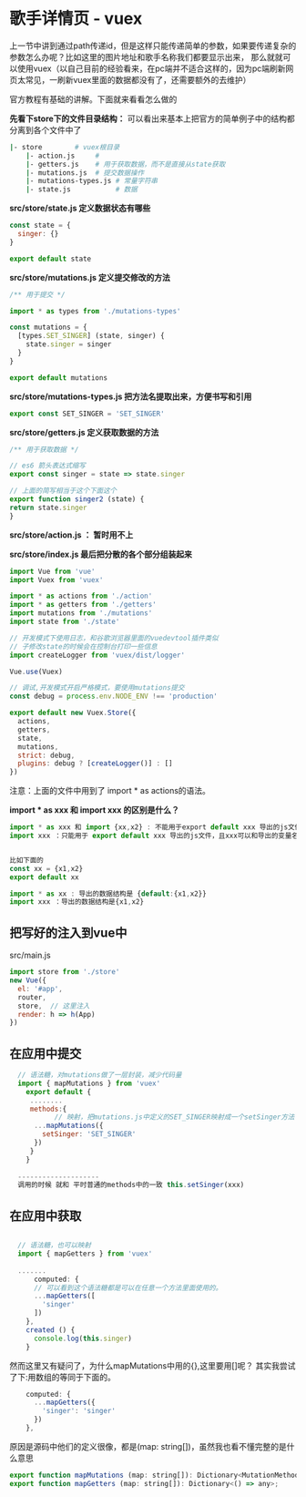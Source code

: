 # 歌手详情页 - vuex

上一节中讲到通过path传递id，但是这样只能传递简单的参数，如果要传递复杂的参数怎么办呢？比如这里的图片地址和歌手名称我们都要显示出来， 那么就就可以使用vuex（以自己目前的经验看来，在pc端并不适合这样的，因为pc端刷新网页太常见，一刷新vuex里面的数据都没有了，还需要额外的去维护）

官方教程有基础的讲解。下面就来看看怎么做的

**先看下store下的文件目录结构：**
可以看出来基本上把官方的简单例子中的结构都分离到各个文件中了
```bash
|- store        # vuex根目录
    |- action.js     # 
    |- getters.js    # 用于获取数据，而不是直接从state获取
    |- mutations.js  # 提交数据操作
    |- mutations-types.js # 常量字符串
    |- state.js           # 数据   
```
**src/store/state.js 定义数据状态有哪些**
```javascript
const state = {
  singer: {}
}

export default state
```

**src/store/mutations.js 定义提交修改的方法**
```javascript
/** 用于提交 */

import * as types from './mutations-types'

const mutations = {
  [types.SET_SINGER] (state, singer) {
    state.singer = singer
  }
}

export default mutations
```

**src/store/mutations-types.js 把方法名提取出来，方便书写和引用**
```javascript
export const SET_SINGER = 'SET_SINGER'
```

**src/store/getters.js 定义获取数据的方法**
```javascript
/** 用于获取数据 */

// es6 箭头表达式缩写
export const singer = state => state.singer
```
```javascript
// 上面的简写相当于这个下面这个
export function singer2 (state) {
return state.singer
}
```

**src/store/action.js ： 暂时用不上**

**src/store/index.js 最后把分散的各个部分组装起来**

```javascript
import Vue from 'vue'
import Vuex from 'vuex'

import * as actions from './action'
import * as getters from './getters'
import mutations from './mutations'
import state from './state'

// 开发模式下使用日志，和谷歌浏览器里面的vuedevtool插件类似
// 子修改state的时候会在控制台打印一些信息
import createLogger from 'vuex/dist/logger'

Vue.use(Vuex)

// 调试,开发模式开启严格模式，要使用mutations提交
const debug = process.env.NODE_ENV !== 'production'

export default new Vuex.Store({
  actions,
  getters,
  state,
  mutations,
  strict: debug,
  plugins: debug ? [createLogger()] : []
})

```

注意：上面的文件中用到了 import * as actions的语法。

**import * as xxx 和 import xxx 的区别是什么？**
```javascript
import * as xxx 和 import {xx,x2} : 不能用于export default xxx 导出的js文件，* as xxx 是表示把里面的都定义到一个容器 xxx下。而后面解构的变量名必须和文件中导出的一致
import xxx ：只能用于 export default xxx 导出的js文件，且xxx可以和导出的变量名不一致。


比如下面的
const xx = {x1,x2}
export default xx

import * as xx : 导出的数据结构是 {default:{x1,x2}}
import xxx ：导出的数据结构是{x1,x2}


```

## 把写好的注入到vue中
src/main.js

```javascript
import store from './store'
new Vue({
  el: '#app',
  router,
  store,  // 这里注入
  render: h => h(App)
})
```

## 在应用中提交
```javascript
  // 语法糖，对mutations做了一层封装，减少代码量
  import { mapMutations } from 'vuex'
    export default {
     ........
     methods:{
           // 映射，把mutations.js中定义的SET_SINGER映射成一个setSinger方法
      ...mapMutations({
        setSinger: 'SET_SINGER'
      })
     }
    }
    
  --------------------
  调用的时候 就和 平时普通的methods中的一致 this.setSinger(xxx)
```

## 在应用中获取
```javascript

  // 语法糖，也可以映射
  import { mapGetters } from 'vuex'
  
  .......
      computed: {
      // 可以看到这个语法糖都是可以在任意一个方法里面使用的。
      ...mapGetters([
        'singer'
      ])
    },
    created () {
      console.log(this.singer)
    }
```
然而这里又有疑问了，为什么mapMutations中用的{},这里要用[]呢？
其实我尝试了下:用数组的等同于下面的。
```javascript
    computed: {
      ...mapGetters({
        'singer': 'singer'
      })
    },
```

原因是源码中他们的定义很像，都是(map: string[])，虽然我也看不懂完整的是什么意思
```javascript
export function mapMutations (map: string[]): Dictionary<MutationMethod>;
export function mapGetters (map: string[]): Dictionary<() => any>;
```


